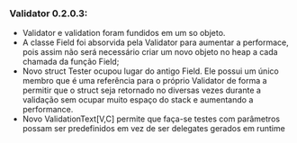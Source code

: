 ﻿### Validator 0.2.0.3:
- Validator e validation foram fundidos em um so objeto.
- A classe Field foi absorvida pela Validator para aumentar a performace, pois assim não será necessário criar um novo objeto no heap a cada chamada da função Field;
- Novo struct Tester ocupou lugar do antigo Field. Ele possui um único membro que é uma referência para o próprio Validator de forma a permitir que o struct seja retornado no diversas vezes durante a validação sem ocupar muito espaço do stack e aumentando a performance.
- Novo ValidationText[V,C] permite que faça-se testes com parâmetros possam ser predefinidos em vez de ser delegates gerados em runtime
